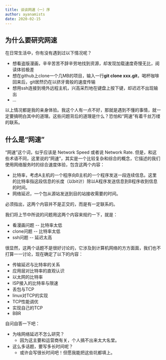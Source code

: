```yaml
---
title: 谈谈网速（一）序
author: ayanamists
date: 2020-02-15
---
```


## 为什么要研究网速

在日常生活中，你有没有遇到过以下情况呢？

+ 想看盗版漫画，辛辛苦苦不辞辛劳地找到资源，却发现加载速度奇慢无比，阅读体验极差
+ 想在github上clone一个几MB的项目，输入一行**git clone xxx.git**，喝杯咖啡回来后，git居然仍在以挤牙膏般的速度传输
+ 想用ssh连接到境外远程主机，兴高采烈地在键盘上按下键，却迟迟不出现输出
+ ...

以上情况都是我的亲身体验。我这个人有一点不好，那就是遇到不懂的事情，就一定要搞明白其中的道理。这些问题背后的道理是什么？恐怕和“网速”有着千丝万缕的联系。

## 什么是“网速”

“网速”这个词，似乎应该是 Network Speed 或者说 Network Rate. 但是，和这些术语不同，这里说的“网速”，其实是一个比较复杂和综合的概念，它描述的我们使用网络服务时的综合速度体验，包含这两个内容：

+ 比特率，考虑A主机的一个程序向B主机的一个程序发送一段连续信息。这里的比特率指这段信息的长度（以bit计）除以A程序发送信息到B程序收到信息的时间。
+ 网络延迟，一个包从源站发送到目的站接收需要的时间。

必须指出，这两个内容并不是正交的，而是有一定联系的。

我们将上节中所说的问题用这两个内容来规约一下，就是：

+ 看漫画问题 -- 比特率太低
+ clone问题 -- 比特率太低
+ ssh问题 -- 延迟太高

很显然，这两个话题不是很好讨论的，它涉及到计算机网络的方方面面，我们也不打算一一讨论，现在确定了以下的内容：

+ 传输延迟与比特率的关系
+ 应用层对比特率的直观认识
+ 以太网的比特率
+ ISP接入的比特率与限速
+ 丢包与TCP
+ linux对TCP的实现
+ TCP性能调优
+ 实现自己的TCP
+ BBR

自问自答一下吧：

+ 为啥网络延迟不怎么研究？
  + 因为这主要和运营商有关，个人搞不出来太大名堂。
+ 这么多话题，要写多长时间呢？
  + 或许会写很长时间吧！但愿我能把这些坑都填上。
